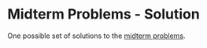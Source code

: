 # Midterm Problems - Solution

One possible set of solutions to the [midterm problems](https://github.com/abbreviatedman/midterm-problems).